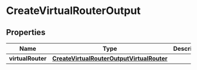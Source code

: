 

# CreateVirtualRouterOutput

<zonbook></zonbook><xhtml></xhtml>

## Properties

| Name | Type | Description | Notes |
|------------ | ------------- | ------------- | -------------|
|**virtualRouter** | [**CreateVirtualRouterOutputVirtualRouter**](CreateVirtualRouterOutputVirtualRouter.md) |  |  |



